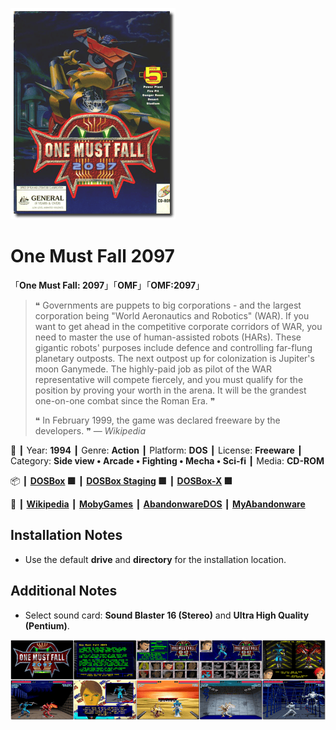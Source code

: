 ![](Thumbnail.png 'application-thumbnail')

# One Must Fall 2097

「**One Must Fall: 2097**」「**OMF**」「**OMF:2097**」

> ❝ Governments are puppets to big corporations - and the largest corporation being "World Aeronautics and Robotics" (WAR). If you want to get ahead in the competitive corporate corridors of WAR, you need to master the use of human-assisted robots (HARs). These gigantic robots' purposes include defence and controlling far-flung planetary outposts. The next outpost up for colonization is Jupiter's moon Ganymede. The highly-paid job as pilot of the WAR representative will compete fiercely, and you must qualify for the position by proving your worth in the arena. It will be the grandest one-on-one combat since the Roman Era. ❞
>
> ❝ In February 1999, the game was declared freeware by the developers. ❞ — *Wikipedia*
>

📌 ┃ Year: **1994** ┃ Genre: **Action** ┃ Platform: **DOS** ┃ License: **Freeware** ┃ Category: **Side view • Arcade • Fighting • Mecha • Sci-fi** ┃ Media: **CD-ROM** 

📦 ┃ **[DOSBox](https://www.dosbox.com/) 🟩** ┃ **[DOSBox Staging](https://dosbox-staging.github.io/) 🟩** ┃ **[DOSBox-X](https://dosbox-x.com/) 🟩** 

📎 ┃ **[Wikipedia](https://en.wikipedia.org/wiki/One_Must_Fall:_2097)** ┃ **[MobyGames](https://www.mobygames.com/game/234/one-must-fall-2097/)** ┃ **[AbandonwareDOS](https://www.abandonwaredos.com/abandonware-game.php?abandonware=One+Must+Fall+2097&gid=1843)** ┃ **[MyAbandonware](https://www.myabandonware.com/game/one-must-fall-2097-2a7)** 

## Installation Notes
- Use the default **drive** and **directory** for the installation location.

## Additional Notes
- Select sound card: **Sound Blaster 16 (Stereo)** and **Ultra High Quality (Pentium)**.

![](Montage.png 'One Must Fall 2097')

